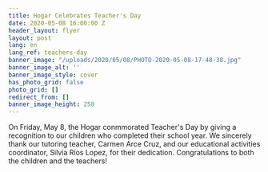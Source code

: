 ```yaml
---
title: Hogar Celebrates Teacher's Day
date: 2020-05-08 16:00:00 Z
header_layout: flyer
layout: post
lang: en
lang_ref: teachers-day
banner_image: "/uploads/2020/05/08/PHOTO-2020-05-08-17-48-38.jpg"
banner_image_alt: ''
banner_image_style: cover
has_photo_grid: false
photo_grid: []
redirect_from: []
banner_image_height: 250
---
```


On Friday, May 8, the Hogar conmmorated Teacher's Day by giving a recognition to our children who completed their school year. We sincerely thank our tutoring teacher, Carmen Arce Cruz, and our educational activities coordinator, Silvia Ríos Lopez, for their dedication. Congratulations to both the children and the teachers!

